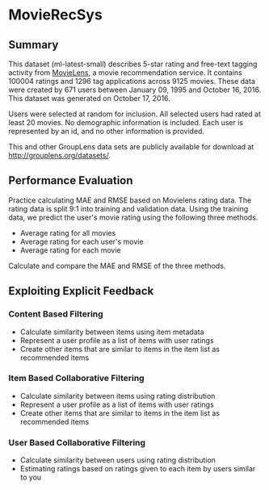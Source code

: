 # MovieRecSys

## Summary

This dataset (ml-latest-small) describes 5-star rating and free-text tagging activity from [MovieLens](http://movielens.org), a movie recommendation service. It contains 100004 ratings and 1296 tag applications across 9125 movies. These data were created by 671 users between January 09, 1995 and October 16, 2016. This dataset was generated on October 17, 2016.

Users were selected at random for inclusion. All selected users had rated at least 20 movies. No demographic information is included. Each user is represented by an id, and no other information is provided.

This and other GroupLens data sets are publicly available for download at <http://grouplens.org/datasets/>.

## Performance Evaluation

Practice calculating MAE and RMSE based on Movielens rating data. The rating data is split 9:1 into training and validation data. Using the training data, we predict the user's movie rating using the following three methods.

- Average rating for all movies
- Average rating for each user's movie
- Average rating for each movie

Calculate and compare the MAE and RMSE of the three methods.

## Exploiting Explicit Feedback

### Content Based Filtering

- Calculate similarity between items using item metadata
- Represent a user profile as a list of items with user ratings
- Create other items that are similar to items in the item list as recommended items

### Item Based Collaborative Filtering

- Calculate similarity between items using rating distribution
- Represent a user profile as a list of items with user ratings
- Create other items that are similar to items in the item list as recommended items

### User Based Collaborative Filtering

- Calculate similarity between users using rating distribution
- Estimating ratings based on ratings given to each item by users similar to you
